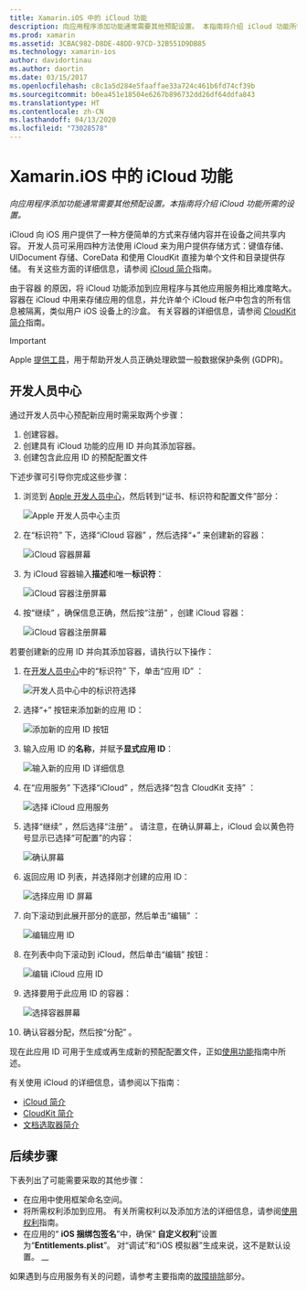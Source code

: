 ```yaml
---
title: Xamarin.iOS 中的 iCloud 功能
description: 向应用程序添加功能通常需要其他预配设置。 本指南将介绍 iCloud 功能所需的设置。
ms.prod: xamarin
ms.assetid: 3CBAC982-D8DE-48DD-97CD-32B551D9DB85
ms.technology: xamarin-ios
author: davidortinau
ms.author: daortin
ms.date: 03/15/2017
ms.openlocfilehash: c8c1a5d284e5faaffae33a724c461b6fd74cf39b
ms.sourcegitcommit: b0ea451e18504e6267b896732dd26df64ddfa843
ms.translationtype: HT
ms.contentlocale: zh-CN
ms.lasthandoff: 04/13/2020
ms.locfileid: "73028578"
---
```

# <a name="icloud-capabilities-in-xamarinios"></a>Xamarin.iOS 中的 iCloud 功能

_向应用程序添加功能通常需要其他预配设置。本指南将介绍 iCloud 功能所需的设置。_

iCloud 向 iOS 用户提供了一种方便简单的方式来存储内容并在设备之间共享内容。 开发人员可采用四种方法使用 iCloud 来为用户提供存储方式：键值存储、UIDocument 存储、CoreData 和使用 CloudKit 直接为单个文件和目录提供存储。 有关这些方面的详细信息，请参阅 [iCloud 简介](~/ios/data-cloud/introduction-to-icloud.md)指南。

由于容器  的原因，将 iCloud 功能添加到应用程序与其他应用服务相比难度略大。 容器在 iCloud 中用来存储应用的信息，并允许单个 iCloud 帐户中包含的所有信息被隔离，类似用户 iOS 设备上的沙盒。 有关容器的详细信息，请参阅 [CloudKit 简介](~/ios/data-cloud/intro-to-cloudkit.md)指南。

> [!IMPORTANT]
> Apple [提供工具](https://developer.apple.com/support/allowing-users-to-manage-data/)，用于帮助开发人员正确处理欧盟一般数据保护条例 (GDPR)。

<a name="icloud-developer-center" />

## <a name="developer-center"></a>开发人员中心

通过开发人员中心预配新应用时需采取两个步骤：

1. 创建容器。
2. 创建具有 iCloud 功能的应用 ID 并向其添加容器。
3. 创建包含此应用 ID 的预配配置文件

下述步骤可引导你完成这些步骤：

1. 浏览到 [Apple 开发人员中心](https://developer.apple.com/account/)，然后转到“证书、标识符和配置文件”部分： 
    
     ![Apple 开发人员中心主页](icloud-capabilities-images/image22.png)

2. 在“标识符”  下，选择“iCloud 容器”  ，然后选择“+”  来创建新的容器：  
    
    ![iCloud 容器屏幕](icloud-capabilities-images/image23.png)

3. 为 iCloud 容器输入**描述**和唯一**标识符**： 
    
    ![iCloud 容器注册屏幕](icloud-capabilities-images/image24.png)

4. 按“继续”  ，确保信息正确，然后按“注册”  ，创建 iCloud 容器：  
    
    ![iCloud 容器注册屏幕](icloud-capabilities-images/image25.png)

若要创建新的应用 ID 并向其添加容器，请执行以下操作：

1. 在[开发人员中心](https://developer.apple.com/account/)中的“标识符”  下，单击“应用 ID”  ： 
    
    ![开发人员中心中的标识符选择](icloud-capabilities-images/image26.png)

2. 选择“+”  按钮来添加新的应用 ID： 
    
    ![添加新的应用 ID 按钮](icloud-capabilities-images/image27.png)

3. 输入应用 ID 的**名称**，并赋予**显式应用 ID**：
    
    ![输入新的应用 ID 详细信息](icloud-capabilities-images/image28.png)

4. 在“应用服务”  下选择“iCloud”  ，然后选择“包含 CloudKit 支持”  ：
    
    ![选择 iCloud 应用服务](icloud-capabilities-images/image29.png)

5. 选择“继续”  ，然后选择“注册”  。 请注意，在确认屏幕上，iCloud 会以黄色符号显示已选择“可配置”的内容：   
    
    ![确认屏幕](icloud-capabilities-images/image30.png)

6. 返回应用 ID 列表，并选择刚才创建的应用 ID： 
    
    ![选择应用 ID 屏幕](icloud-capabilities-images/image31.png)

7. 向下滚动到此展开部分的底部，然后单击“编辑”  ：
    
    ![编辑应用 ID](icloud-capabilities-images/image32.png)

8. 在列表中向下滚动到 iCloud，然后单击“编辑”  按钮：  
    
    ![编辑 iCloud 应用 ID](icloud-capabilities-images/image33.png)

9. 选择要用于此应用 ID 的容器：  
    
    ![选择容器屏幕](icloud-capabilities-images/image34.png)

10. 确认容器分配，然后按“分配”  。

现在此应用 ID 可用于生成或再生成新的预配配置文件，正如[使用功能](~/ios/deploy-test/provisioning/capabilities/index.md)指南中所述。 

有关使用 iCloud 的详细信息，请参阅以下指南：

* [iCloud 简介](~/ios/data-cloud/introduction-to-icloud.md)
* [CloudKit 简介](~/ios/data-cloud/intro-to-cloudkit.md)
* [文档选取器简介](~/ios/platform/document-picker.md)

## <a name="next-steps"></a>后续步骤

下表列出了可能需要采取的其他步骤：

* 在应用中使用框架命名空间。
* 将所需权利添加到应用。 有关所需权利以及添加方法的详细信息，请参阅[使用权利](~/ios/deploy-test/provisioning/entitlements.md)指南。
* 在应用的“ **iOS 捆绑包签名**”中，确保“ **自定义权利**”设置为“**Entitlements.plist**”。 对“调试”和“iOS 模拟器”生成来说，这不是默认设置。 __  

如果遇到与应用服务有关的问题，请参考主要指南的[故障排除](~/ios/deploy-test/provisioning/capabilities/index.md)部分。
